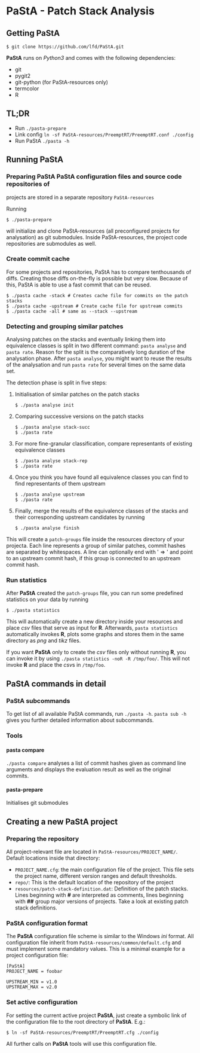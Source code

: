 PaStA - Patch Stack Analysis
============================

Getting PaStA
-------------
```
$ git clone https://github.com/lfd/PaStA.git
```

**PaStA** runs on *Python3* and comes with the following dependencies:
- git
- pygit2
- git-python (for PaStA-resources only)
- termcolor
- R

TL;DR
-----
- Run `./pasta-prepare`
- Link config `ln -sf PaStA-resources/PreemptRT/PreemptRT.conf ./config`
- Run PaStA `./pasta -h`

Running PaStA
-------------

### Preparing PaStA PaStA configuration files and source code repositories of
projects are stored in a separate repository `PaStA-resources`

Running
```
$ ./pasta-prepare
```
will initialize and clone PaStA-resources (all preconfigured projects for
analysation) as git submodules. Inside PaStA-resources, the project code
repositories are submodules as well.

### Create commit cache
For some projects and repositories, PaStA has to compare tenthousands of
diffs. Creating those diffs on-the-fly is possible but very slow. Because of
this, PaStA is able to use a fast commit that can be reused.

```
$ ./pasta cache -stack # Creates cache file for commits on the patch stacks
$ ./pasta cache -upstream # Create cache file for upstream commits
$ ./pasta cache -all # same as --stack --upstream
```

### Detecting and grouping similar patches
Analysing patches on the stacks and eventually linking them into equivalence
classes is split in two different command: `pasta analyse` and `pasta rate`.
Reason for the split is the comparatively long duration of the analysation
phase. After `pasta analyse`, you might want to reuse the results of the
analysation and run `pasta rate` for several times on the same data set.

The detection phase is split in five steps:
1. Initialisation of similar patches on the patch stacks
   ```
   $ ./pasta analyse init
   ```
2. Comparing successive versions on the patch stacks
   ```
   $ ./pasta analyse stack-succ
   $ ./pasta rate
   ```
3. For more fine-granular classification, compare representants of existing
   equivalence classes
   ```
   $ ./pasta analyse stack-rep
   $ ./pasta rate
   ```
4. Once you think you have found all equivalence classes you can find to find
   representants of them upstream
   ```
   $ ./pasta analyse upstream
   $ ./pasta rate
   ```
5. Finally, merge the results of the equivalence classes of the stacks and their
   corresponding upstream candidates by running
   ```
   $ ./pasta analyse finish
   ```

This will create a `patch-groups` file inside the resources directory of your
projecta. Each line represents a group of similar patches, commit hashes are
separated by whitespaces. A line can optionally end with ' => ' and point to an
upstream commit hash, if this group is connected to an upstream commit hash.

### Run statistics
After **PaStA** created the `patch-groups` file, you can run some predefined
statistics on your data by running

```
$ ./pasta statistics
```

This will automatically create a new directory inside your resources and place
*csv* files that serve as input for **R**.  Afterwards, `pasta statistics`
automatically invokes **R**, plots some graphs and stores them in the same
directory as *png* and *tikz* files.

If you want **PaStA** only to create the *csv* files only without running
**R**, you can invoke it by using `./pasta statistics -noR -R /tmp/foo/`. This
will not invoke **R** and place the *csv*s in `/tmp/foo`.

PaStA commands in detail
------------------------
### PaStA subcommands
To get list of all available PaStA commands, run `./pasta -h`. `pasta sub -h`
gives you further detailed information about subcommands.

### Tools
#### pasta compare
`./pasta compare` analyses a list of commit hashes given as command line
arguments and displays the evaluation result as well as the original commits.

#### pasta-prepare
Initialises git submodules

Creating a new PaStA project
----------------------------
### Preparing the repository
All project-relevant file are located in `PaStA-resources/PROJECT_NAME/`.
Default locations inside that directory:
- `PROJECT_NAME.cfg`: the main configuration file of the project. This file sets
  the project name, different version ranges and default thresholds.
- `repo/`: This is the default location of the repository of the project
- `resources/patch-stack-definition.dat`: Definition of the patch stacks.
  Lines beginning with **#** are interpreted as comments, lines beginning with
  **##** group major versions of projects. Take a look at existing patch stack
  definitions.

### PaStA configuration format
The **PaStA** configuration file scheme is similar to the Windows *ini* format.
All configuration file inherit from `PaStA-resources/common/default.cfg` and
must implement some mandatory values. This is a minimal example for a project
configuration file:
```
[PaStA]
PROJECT_NAME = foobar

UPSTREAM_MIN = v1.0
UPSTREAM_MAX = v2.0
```

### Set active configuration
For setting the current active project **PaStA**, just create a symbolic link of
the configuration file to the root directory of **PaStA**. E.g.:
```
$ ln -sf PaStA-resources/PreemptRT/PreemptRT.cfg ./config
```

All further calls on **PaStA** tools will use this configuration file.

